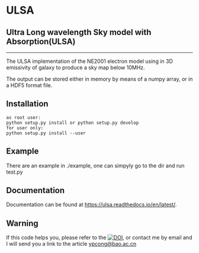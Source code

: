 # ULSA

## Ultra Long wavelength Sky model with Absorption(ULSA)
--------
The ULSA implementation of the NE2001 electron model using in 3D emissivity of galaxy to produce a sky map below 10MHz.

The output can be stored either in memory by means of a numpy array, or in a HDF5 format file.

## Installation
```
as root user:
python setup.py install or python setup.py develop
for user only:
python setup.py install --user
```

## Example
There are an example in ./example, one can simpyly go to the dir and run test.py

## Documentation
Documentation can be found at <https://ulsa.readthedocs.io/en/latest/>.

## Warning
If this code helps you, please refer to the [![DOI](https://zenodo.org/badge/DOI/10.5281/zenodo.4454153.svg)](https://doi.org/10.5281/zenodo.4454154), or contact me by email and I will send you a link to the article ypcong@bao.ac.cn
